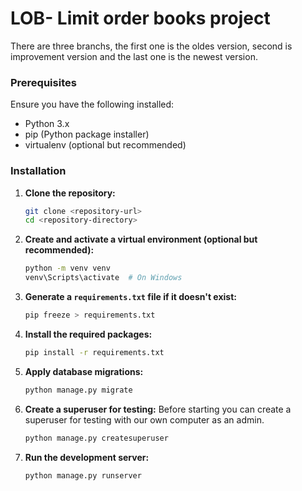 # LOB- Limit order books project

There are three branchs, the first one is the oldes version, second is improvement version and the last one is the newest version.

### Prerequisites

Ensure you have the following installed:
- Python 3.x
- pip (Python package installer)
- virtualenv (optional but recommended)

### Installation

1. **Clone the repository:**
   ```sh
   git clone <repository-url>
   cd <repository-directory>
   ```

2. **Create and activate a virtual environment (optional but recommended):**
   ```sh
   python -m venv venv
   venv\Scripts\activate  # On Windows
   ```

3. **Generate a `requirements.txt` file if it doesn't exist:**
   ```sh
   pip freeze > requirements.txt
   ```

4. **Install the required packages:**
   ```sh
   pip install -r requirements.txt
   ```

5. **Apply database migrations:**
   ```sh
   python manage.py migrate
   ```

6. **Create a superuser for testing:**
   Before starting you can create a superuser for testing with our own computer as an admin.
   ```sh
   python manage.py createsuperuser
   ```

8. **Run the development server:**
   ```sh
   python manage.py runserver
   ```
